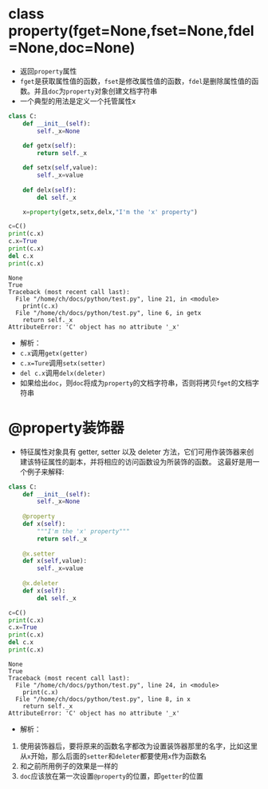 # 
# class property(fget=None,fset=None,fdel=None,doc=None)
- 返回`property`属性
- `fget`是获取属性值的函数，`fset`是修改属性值的函数，`fdel`是删除属性值的函数。并且`doc`为`property`对象创建文档字符串
- 一个典型的用法是定义一个托管属性x
```python
class C:
    def __init__(self):
        self._x=None
    
    def getx(self):
        return self._x

    def setx(self,value):
        self._x=value
    
    def delx(self):
        del self._x

    x=property(getx,setx,delx,"I'm the 'x' property")
```
```python
c=C()
print(c.x)
c.x=True
print(c.x)
del c.x
print(c.x)
```
```
None
True
Traceback (most recent call last):
  File "/home/ch/docs/python/test.py", line 21, in <module>
    print(c.x)
  File "/home/ch/docs/python/test.py", line 6, in getx
    return self._x
AttributeError: 'C' object has no attribute '_x'
```
- 解析：
 - `c.x`调用`getx(getter)`
 - `c.x=Ture`调用`setx(setter)`
 - `del c.x`调用`delx(deleter)`
 - 如果给出`doc`，则`doc`将成为`property`的文档字符串，否则将拷贝`fget`的文档字符串

# @property装饰器
- 特征属性对象具有 getter, setter 以及 deleter 方法，它们可用作装饰器来创建该特征属性的副本，并将相应的访问函数设为所装饰的函数。 这最好是用一个例子来解释:
```python
class C:
    def __init__(self):
        self._x=None
    
    @property
    def x(self):
        """I'm the 'x' property"""
        return self._x
    
    @x.setter
    def x(self,value):
        self._x=value
    
    @x.deleter
    def x(self):
        del self._x
```
```python
c=C()
print(c.x)
c.x=True
print(c.x)
del c.x
print(c.x)
```

```
None
True
Traceback (most recent call last):
  File "/home/ch/docs/python/test.py", line 24, in <module>
    print(c.x)
  File "/home/ch/docs/python/test.py", line 8, in x
    return self._x
AttributeError: 'C' object has no attribute '_x'
```

- 解析：
 1. 使用装饰器后，要将原来的函数名字都改为设置装饰器那里的名字，比如这里从`x`开始，那么后面的`setter`和`deleter`都要使用`x`作为函数名
 2. 和之前所用例子的效果是一样的
 3. `doc`应该放在第一次设置`@property`的位置，即`getter`的位置
